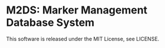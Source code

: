 # M2DS: Marker Management Database System
This software is released under the MIT License, see LICENSE.
